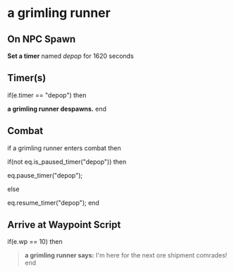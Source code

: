 # a grimling runner


## On NPC Spawn

**Set a timer** named *depop* for 1620 seconds


## Timer(s)

if(e.timer == "depop") then


**a grimling runner despawns.**
end



## Combat

if a grimling runner enters combat  then


if(not eq.is_paused_timer("depop")) then



eq.pause_timer("depop");


else


eq.resume_timer("depop");
end



## Arrive at Waypoint Script

if(e.wp == 10) then


>**a grimling runner says:** I'm here for the next ore shipment comrades!
end
